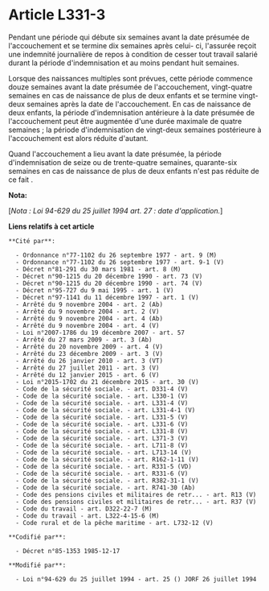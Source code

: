 # Article L331-3

Pendant une période qui débute six semaines avant la date présumée de l'accouchement et se termine dix semaines après celui-
ci, l'assurée reçoit une indemnité journalière de repos à condition de cesser tout travail salarié durant la période
d'indemnisation et au moins pendant huit semaines. 

Lorsque des naissances multiples sont prévues, cette période commence douze semaines avant la date présumée de
l'accouchement, vingt-quatre semaines en cas de naissance de plus de deux enfants et se termine vingt-deux semaines après la
date de l'accouchement. En cas de naissance de deux enfants, la période d'indemnisation antérieure à la date présumée de
l'accouchement peut être augmentée d'une durée maximale de quatre semaines ; la période d'indemnisation de vingt-deux
semaines postérieure à l'accouchement est alors réduite d'autant. 

Quand l'accouchement a lieu avant la date présumée, la période d'indemnisation de seize ou de trente-quatre semaines,
quarante-six semaines en cas de naissance de plus de deux enfants n'est pas réduite de ce fait   .

**Nota:**

[*Nota : Loi 94-629 du 25 juillet 1994 art. 27 : date d'application.*]

**Liens relatifs à cet article**

	**Cité par**:

	  - Ordonnance n°77-1102 du 26 septembre 1977 - art. 9 (M)
	  - Ordonnance n°77-1102 du 26 septembre 1977 - art. 9-1 (V)
	  - Décret n°81-291 du 30 mars 1981 - art. 8 (M)
	  - Décret n°90-1215 du 20 décembre 1990 - art. 73 (V)
	  - Décret n°90-1215 du 20 décembre 1990 - art. 74 (V)
	  - Décret n°95-727 du 9 mai 1995 - art. 1 (V)
	  - Décret n°97-1141 du 11 décembre 1997 - art. 1 (V)
	  - Arrêté du 9 novembre 2004 - art. 2 (Ab)
	  - Arrêté du 9 novembre 2004 - art. 2 (V)
	  - Arrêté du 9 novembre 2004 - art. 4 (Ab)
	  - Arrêté du 9 novembre 2004 - art. 4 (V)
	  - Loi n°2007-1786 du 19 décembre 2007 - art. 57
	  - Arrêté du 27 mars 2009 - art. 3 (Ab)
	  - Arrêté du 20 novembre 2009 - art. 4 (V)
	  - Arrêté du 23 décembre 2009 - art. 3 (V)
	  - Arrêté du 26 janvier 2010 - art. 3 (VT)
	  - Arrêté du 27 juillet 2011 - art. 3 (V)
	  - Arrêté du 12 janvier 2015 - art. 6 (V)
	  - Loi n°2015-1702 du 21 décembre 2015 - art. 30 (V)
	  - Code de la sécurité sociale. - art. D331-4 (V)
	  - Code de la sécurité sociale. - art. L330-1 (V)
	  - Code de la sécurité sociale. - art. L331-4 (V)
	  - Code de la sécurité sociale. - art. L331-4-1 (V)
	  - Code de la sécurité sociale. - art. L331-5 (V)
	  - Code de la sécurité sociale. - art. L331-6 (V)
	  - Code de la sécurité sociale. - art. L331-8 (V)
	  - Code de la sécurité sociale. - art. L371-3 (V)
	  - Code de la sécurité sociale. - art. L711-8 (V)
	  - Code de la sécurité sociale. - art. L713-14 (V)
	  - Code de la sécurité sociale. - art. R162-1-11 (V)
	  - Code de la sécurité sociale. - art. R331-5 (VD)
	  - Code de la sécurité sociale. - art. R331-6 (V)
	  - Code de la sécurité sociale. - art. R382-31-1 (V)
	  - Code de la sécurité sociale. - art. R741-30 (Ab)
	  - Code des pensions civiles et militaires de retr... - art. R13 (V)
	  - Code des pensions civiles et militaires de retr... - art. R37 (V)
	  - Code du travail - art. D322-22-7 (M)
	  - Code du travail - art. L322-4-15-6 (M)
	  - Code rural et de la pêche maritime - art. L732-12 (V)

	**Codifié par**:

	  - Décret n°85-1353 1985-12-17

	**Modifié par**:

	  - Loi n°94-629 du 25 juillet 1994 - art. 25 () JORF 26 juillet 1994
